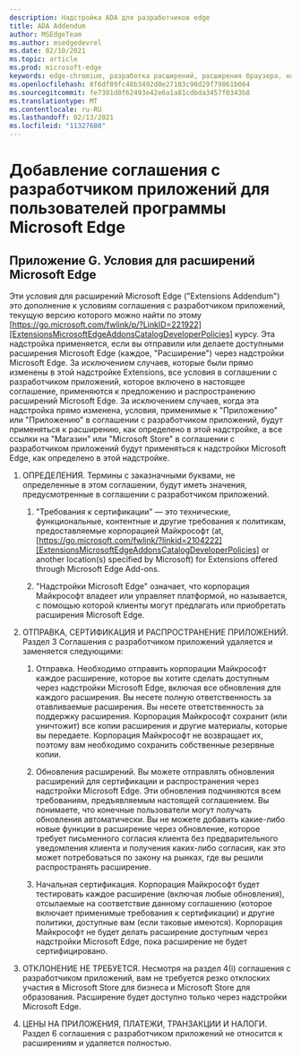```yaml
---
description: Надстройка ADA для разработчиков edge
title: ADA Addendum
author: MSEdgeTeam
ms.author: msedgedevrel
ms.date: 02/10/2021
ms.topic: article
ms.prod: microsoft-edge
keywords: edge-chromium, разработка расширений, расширения браузера, надстройки, Центр партнеров, разработчик
ms.openlocfilehash: 8f6df89fc48b3492d0e27183c90d29f79861b064
ms.sourcegitcommit: fe7301d0f62493e42e6a1a81cdbda3457f0343b8
ms.translationtype: MT
ms.contentlocale: ru-RU
ms.lasthandoff: 02/13/2021
ms.locfileid: "11327680"
---
```

# Добавление соглашения с разработчиком приложений для пользователей программы Microsoft Edge  

## Приложение G. Условия для расширений Microsoft Edge  

Эти условия для расширений Microsoft Edge \("Extensions Addendum"\) это дополнение к условиям соглашения с разработчиком приложений, текущую версию которого можно найти по этому [https://go.microsoft.com/fwlink/p/?LinkID=221922][ExtensionsMicrosoftEdgeAddonsCatalogDeveloperPolicies] курсу.  Эта надстройка применяется, если вы отправили или делаете доступными расширения Microsoft Edge \(каждое, "Расширение"\) через надстройки Microsoft Edge.  За исключением случаев, которые были прямо изменены в этой надстройке Extensions, все условия в соглашении с разработчиком приложений, которое включено в настоящее соглашение, применяются к предложению и распространению расширений Microsoft Edge.  За исключением случаев, когда эта надстройка прямо изменена, условия, применимые к "Приложению" или "Приложению" в соглашении с разработчиком приложений, будут применяться к расширению, как определено в этой надстройке, а все ссылки на "Магазин" или "Microsoft Store" в соглашении с разработчиком приложений будут применяться к надстройки Microsoft Edge, как определено в этой надстройке.  

1.  ОПРЕДЕЛЕНИЯ.  Термины с заказначными буквами, не определенные в этом соглашении, будут иметь значения, предусмотренные в соглашении с разработчиком приложений.  

    1.  "Требования к сертификации" — это технические, функциональные, контентные и другие требования к политикам, предоставляемые корпорацией Майкрософт \(at, [https://go.microsoft.com/fwlink/?linkid=2104222][ExtensionsMicrosoftEdgeAddonsCatalogDeveloperPolicies] or another location\(s\) specified by Microsoft\) for Extensions offered through Microsoft Edge Add-ons.  

    1.  "Надстройки Microsoft Edge" означает, что корпорация Майкрософт владеет или управляет платформой, но называется, с помощью которой клиенты могут предлагать или приобретать расширения Microsoft Edge.

1.  ОТПРАВКА, СЕРТИФИКАЦИЯ И РАСПРОСТРАНЕНИЕ ПРИЛОЖЕНИЙ.  Раздел 3 Соглашения с разработчиком приложений удаляется и заменяется следующими:  

    1.  Отправка.  Необходимо отправить корпорации Майкрософт каждое расширение, которое вы хотите сделать доступным через надстройки Microsoft Edge, включая все обновления для каждого расширения.  Вы несете полную ответственность за отавливаемые расширения.  Вы несете ответственность за поддержку расширения.  Корпорация Майкрософт сохранит \(или уничтожит\) все копии расширения и другие материалы, которые вы передаете.  Корпорация Майкрософт не возвращает их, поэтому вам необходимо сохранить собственные резервные копии.  

    1.  Обновления расширений.  Вы можете отправлять обновления расширений для сертификации и распространения через надстройки Microsoft Edge.  Эти обновления подчиняются всем требованиям, предъявляемым настоящей соглашением.  Вы понимаете, что конечные пользователи могут получать обновления автоматически.  Вы не можете добавить какие-либо новые функции в расширение через обновление, которое требует письменного согласия клиента без предварительного уведомления клиента и получения каких-либо согласия, как это может потребоваться по закону на рынках, где вы решили распространять расширение.  

    1.  Начальная сертификация.  Корпорация Майкрософт будет тестировать каждое расширение \(включая любые обновления\), отсылаемые на соответствие данному соглашению \(которое включает применимые требования к сертификации\) и другие политики, доступные вам (если таковые имеются).  Корпорация Майкрософт не будет делать расширение доступным через надстройки Microsoft Edge, пока расширение не будет сертифицировано.  

1.  ОТКЛОНЕНИЕ НЕ ТРЕБУЕТСЯ.  Несмотря на раздел 4\(i\) соглашения с разработчиком приложений, вам не требуется резко отклоских участия в Microsoft Store для бизнеса и Microsoft Store для образования.  Расширение будет доступно только через надстройки Microsoft Edge.  

1.  ЦЕНЫ НА ПРИЛОЖЕНИЯ, ПЛАТЕЖИ, ТРАНЗАКЦИИ И НАЛОГИ.  Раздел 6 соглашения с разработчиком приложений не относится к расширениям и удаляется полностью.  

<!-- links -->  

[ExtensionsMicrosoftEdgeAddonsCatalogDeveloperPolicies]: ./developer-policies.md "Политики разработчика каталога надстройок Microsoft Edge | Документы Майкрософт"  
